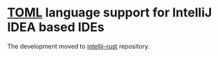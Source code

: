 # [TOML](https://github.com/toml-lang/toml) language support for IntelliJ IDEA based IDEs

The development moved to [intellij-rust](https://github.com/intellij-rust/intellij-rust/tree/master/toml) repository.
